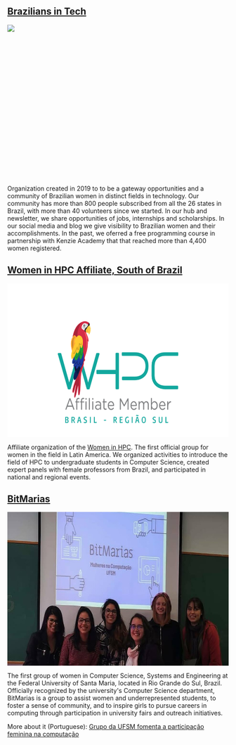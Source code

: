 ## [Brazilians in Tech](http://braziliansintech.com)
<img src="./img/bit.png" height="350" style="display: block; margin: 0 auto"> 

Organization created in 2019 to to be a gateway opportunities and a community of Brazilian women in distinct fields in technology. Our community has more than 800 people subscribed from all the 26 states in Brazil, with more than 40 volunteers since we started. In our hub and newsletter, we share opportunities of jobs, internships and scholarships. In our social media and blog we give visibility to Brazilian women and their accomplishments. In the past, we oferred a free programming course in partnership with Kenzie Academy that that reached more than 4,400 women registered.

## [Women in HPC Affiliate, South of Brazil](https://medium.com/brazilians-in-tech/mulheres-em-computação-de-alto-desempenho-81cd045f9d5b)

<img src="./img/whpcbr.png" height="350" style="display: block; margin: 0 auto"> 

Affiliate organization of the [Women in HPC](http://whpctransfer.wpenginepowered.com/membership/chapters-and-affiliates/map). The first official group for women in the field in Latin America. We organized activities to introduce the field of HPC to undergraduate students in Computer Science, created expert panels with female professors from Brazil, and participated in national and regional events.

## [BitMarias](https://www.instagram.com/bitmarias/)

<img src="./img/bitmarias.jpg" height="350" style="display: block; margin: 0 auto">

The first group of women in Computer Science, Systems and Engineering at the Federal University of Santa Maria, located in Rio Grande do Sul, Brazil. Officially recognized by the university's Computer Science department, BitMarias is a group to assist women and underrepresented students, to foster a sense of community, and to inspire girls to pursue careers in computing through participation in university fairs and outreach initiatives.

More about it (Portuguese): [Grupo da UFSM fomenta a participação feminina na computação](https://www.ufsm.br/unidades-universitarias/ct/2019/12/18/grupo-da-ufsm-fomenta-a-participacao-feminina-na-computacao)